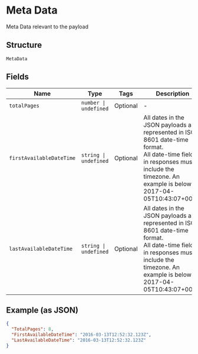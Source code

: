 
# Meta Data

Meta Data relevant to the payload

## Structure

`MetaData`

## Fields

| Name | Type | Tags | Description |
|  --- | --- | --- | --- |
| `totalPages` | `number \| undefined` | Optional | - |
| `firstAvailableDateTime` | `string \| undefined` | Optional | All dates in the JSON payloads are represented in ISO 8601 date-time format.<br>All date-time fields in responses must include the timezone. An example is below:<br>2017-04-05T10:43:07+00:00 |
| `lastAvailableDateTime` | `string \| undefined` | Optional | All dates in the JSON payloads are represented in ISO 8601 date-time format.<br>All date-time fields in responses must include the timezone. An example is below:<br>2017-04-05T10:43:07+00:00 |

## Example (as JSON)

```json
{
  "TotalPages": 8,
  "FirstAvailableDateTime": "2016-03-13T12:52:32.123Z",
  "LastAvailableDateTime": "2016-03-13T12:52:32.123Z"
}
```

